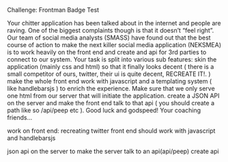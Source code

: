 

Challenge: Frontman Badge Test

Your chitter application has been talked about in the internet and people
are raving.
One of the biggest complaints though is that it doesn’t “feel right”. Our
team of social media analysts (SMASS) have found out that the best
course of action to make the next killer social media application
(NEKSMEA) is to work heavily on the front end and create and api for 3rd
parties to connect to our system.
Your task is split into various sub features:
skin the application (mainly css and html) so that it finally looks
decent ( there is a small competitor of ours, twitter, their ui is quite
decent, RECREATE IT!. )
make the whole front end work with javascript and a templating
system ( like handlebarsjs ) to enrich the experience. Make sure that
we only serve one html from our server that will initiate the
application.
create a JSON API on the server and make the front end talk to that
api ( you should create a path like so /api/peep etc ).
Good luck and godspeed!
Your coaching friends…


work on front end:
recreating twitter
front end should work with javascript and handlebarsjs

json api on the server to make the server talk to an api(api/peep)
create api

